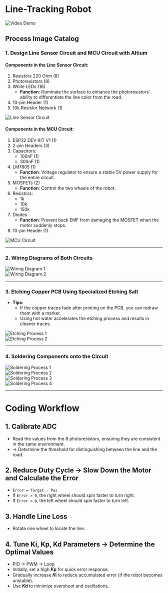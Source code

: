 # Line-Tracking Robot
![Video Demo](https://youtube.com/shorts/43G0A_A3aJc?feature=shared)

## Process Image Catalog

### 1. Design Line Sensor Circuit and MCU Circuit with Altium

#### Components in the Line Sensor Circuit:
1. Resistors 220 Ohm (8)
2. Photoresistors (8)
3. White LEDs (16)  
   - **Function**: Illuminate the surface to enhance the photoresistors' ability to differentiate the line color from the road.
4. 10-pin Header (1)
5. 10k Resistor Network (1)

![Line Sensor Circuit](image-10.png)

#### Components in the MCU Circuit:
1. ESP32 DEV KIT V1 (1)
2. 2-pin Headers (3)
3. Capacitors:  
   - 100nF (1)  
   - 300nF (1)
4. LM7805 (1)  
   - **Function**: Voltage regulator to ensure a stable 5V power supply for the entire circuit.
5. MOSFETs (2)  
   - **Function**: Control the two wheels of the robot.
6. Resistors:  
   - 1k  
   - 10k  
   - 150k
7. Diodes  
   - **Function**: Prevent back EMF from damaging the MOSFET when the motor suddenly stops.
8. 10-pin Header (1)

![MCU Circuit](image-11.png)

---

### 2. Wiring Diagrams of Both Circuits

![Wiring Diagram 1](image-12.png)  
![Wiring Diagram 2](image-13.png)

---

### 3. Etching Copper PCB Using Specialized Etching Salt

- **Tips:**  
  - If the copper traces fade after printing on the PCB, you can redraw them with a marker.  
  - Using hot water accelerates the etching process and results in cleaner traces.

![Etching Process 1](image-14.png)  
![Etching Process 2](image-1.png)

---

### 4. Soldering Components onto the Circuit

![Soldering Process 1](image-2.png)  
![Soldering Process 2](image-3.png)  
![Soldering Process 3](image-4.png)  
![Soldering Process 4](image-5.png)

---

# Coding Workflow

## 1. Calibrate ADC 
- Read the values from the 8 photoresistors, ensuring they are consistent in the same environment.  
- -> Determine the threshold for distinguishing between the line and the road.

## 2. Reduce Duty Cycle -> Slow Down the Motor and Calculate the Error
- `Error = Target - Pos`  
- If `Error > 0`, the right wheel should spin faster to turn right.  
- If `Error < 0`, the left wheel should spin faster to turn left.

## 3. Handle Line Loss
- Rotate one wheel to locate the line.

## 4. Tune Ki, Kp, Kd Parameters -> Determine the Optimal Values
- PID -> PWM -> Loop
- Initially, set a high **𝐾p** for quick error response.
- Gradually increase **𝐾i** to reduce accumulated error (if the robot becomes unstable).
- Use **𝐾d** to minimize overshoot and oscillations.
